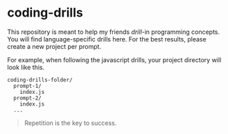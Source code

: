 # coding-drills
This repository is meant to help my friends _drill_-in programming concepts. You will find language-specific drills here. For the best results, please create a new project per prompt. 

For example, when following the javascript drills, your project directory will look like this.
```
coding-drills-folder/
  prompt-1/
    index.js
  prompt-2/
    index.js
  ...
```
> Repetition is the key to success.
